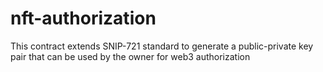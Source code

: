 # nft-authorization
This contract extends SNIP-721 standard to generate a public-private key pair that can be used by the owner for web3 authorization
